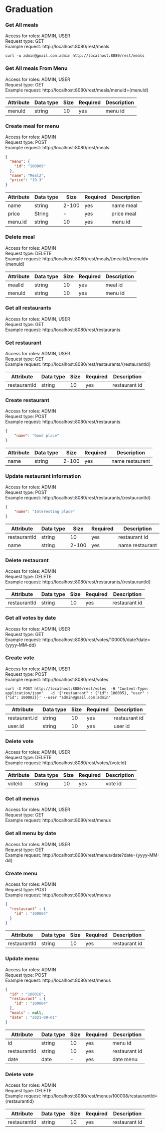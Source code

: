 # Graduation
### Get All meals
Access for roles: ADMIN, USER <br/>
Request type: GET <br/>
Example request: http://localhost:8080/rest/meals <br/>
```
curl -u admin@gmail.com:admin http://localhost:8080/rest/meals
```

### Get All meals From Menu
Access for roles: ADMIN, USER <br/>
Request type: GET <br/>
Example request: http://localhost:8080/rest/meals/menuId={menuId} <br/>

Attribute | Data type | Size | Required | Description
--------- | --------- | ---- | -------- | -----------
menuId    | string    | 10   | yes      | menu id


### Create meal for menu
Access for roles: ADMIN <br/>
Request type: POST <br/>
Example request: http://localhost:8080/rest/meals <br/>
```json
{
  "menu": {
    "id": "100009"
  },
  "name": "Meal2",
  "price": "19.3"
}
```

Attribute | Data type | Size | Required | Description
--------- | --------- | ---- | -------- | -----------
name | string | 2-100 | yes | name meal
price | String | - | yes | price meal
menu.id | string | 10 | yes | menu id

### Delete meal
Access for roles: ADMIN <br/>
Request type: DELETE <br/>
Example request: http://localhost:8080/rest/meals/{mealId}/menuId={menuId} <br/>

Attribute | Data type | Size | Required | Description
--------- | --------- | ---- | -------- | -----------
mealId | string | 10 | yes | meal id
menuId | string | 10 | yes | menu id


### Get all restaurants
Access for roles: ADMIN, USER <br/>
Request type: GET <br/>
Example request: http://localhost:8080/rest/restaurants <br/>

### Get restaurant
Access for roles: ADMIN, USER <br/>
Request type: GET <br/>
Example request: http://localhost:8080/rest/restaurants/{restaurantId} <br/>

Attribute | Data type | Size | Required | Description
--------- | --------- | ---- | -------- | -----------
restaurantId | string | 10 | yes | restaurant id

### Create restaurant
Access for roles: ADMIN <br/>
Request type: POST <br/>
Example request: http://localhost:8080/rest/restaurants <br/>
```json
{
    "name": "Good place"
}
```
Attribute | Data type | Size | Required | Description
--------- | --------- | ---- | -------- | -----------
name | string | 2-100 | yes | name restaurant

### Update restaurant information
Access for roles: ADMIN <br/>
Request type: POST <br/>
Example request: http://localhost:8080/rest/restaurants/{restaurantId} <br/>
```json
{
    "name": "Interesting place"
}
```
Attribute | Data type | Size | Required | Description
--------- | --------- | ---- | -------- | -----------
restaurantId | string | 10 | yes | restaurant id
name | string | 2-100 | yes | name restaurant

### Delete restaurant
Access for roles: ADMIN <br/>
Request type: DELETE <br/>
Example request: http://localhost:8080/rest/restaurants/{restaurantId} <br/>

Attribute | Data type | Size | Required | Description
--------- | --------- | ---- | -------- | -----------
restaurantId | string | 10 | yes | restaurant id


### Get all votes by date
Access for roles: ADMIN, USER <br/>
Request type: GET <br/>
Example request: http://localhost:8080/rest/votes/100005/date?date={yyyy-MM-dd} <br/>

### Create vote
Access for roles: ADMIN, USER <br/>
Request type: POST <br/>
Example request: http://localhost:8080/rest/votes <br/>
```
curl -X POST http://localhost:8080/rest/votes  -H "Content-Type: application/json"   -d '{"restaurant" : {"id": 100005}, "user" : {"id": 100002}}' --user "admin@gmail.com:admin"
```
Attribute | Data type | Size | Required | Description
--------- | --------- | ---- | -------- | -----------
restaurant.id | string | 10 | yes | restaurant id
user.id | string | 10 | yes | user id

### Delete vote
Access for roles: ADMIN, USER <br/>
Request type: DELETE <br/>
Example request: http://localhost:8080/rest/votes/{voteId} <br/>

Attribute | Data type | Size | Required | Description
--------- | --------- | ---- | -------- | -----------
voteId| string | 10 | yes | vote id

### Get all menus
Access for roles: ADMIN, USER <br/>
Request type: GET <br/>
Example request: http://localhost:8080/rest/menus <br/>

### Get all menu by date
Access for roles: ADMIN, USER <br/>
Request type: GET <br/>
Example request: http://localhost:8080/rest/menus/date?date={yyyy-MM-dd} <br/>

### Create menu
Access for roles: ADMIN <br/>
Request type: POST <br/>
Example request: http://localhost:8080/rest/menus <br/>
```json
{
  "restaurant" : {
    "id" : "100004"
  }
}
```

Attribute | Data type | Size | Required | Description
--------- | --------- | ---- | -------- | -----------
restaurantId| string | 10 | yes | restaurant id

### Update menu
Access for roles: ADMIN <br/>
Request type: POST <br/>
Example request: http://localhost:8080/rest/menus <br/>
```json
{
  "id" : "100016",
  "restaurant" : {
    "id" : "100004"
  },
  "meals" : null,
  "date" : "2021-09-01"
}
```
Attribute | Data type | Size | Required | Description
--------- | --------- | ---- | -------- | -----------
id | string | 10 | yes | menu id
restaurantId | string | 10 | yes | restaurant id
date | date | - | yes | date menu

### Delete vote
Access for roles: ADMIN <br/>
Request type: DELETE <br/>
Example request: http://localhost:8080/rest/menus/100008/restaurantId={restaurantId} <br/>

Attribute | Data type | Size | Required | Description
--------- | --------- | ---- | -------- | -----------
restaurantId| string | 10 | yes | restaurant id